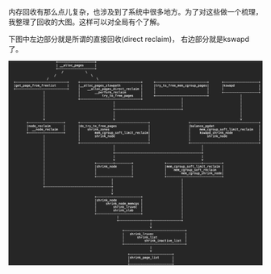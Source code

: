 
内存回收有那么点儿复杂，也涉及到了系统中很多地方。为了对这些做一个梳理，我整理了回收的大图。这样可以对全局有个了解。

下图中左边部分就是所谓的直接回收(direct reclaim)， 右边部分就是kswapd了。

![vmscan](/mm_reclaim/vmscan.png)

